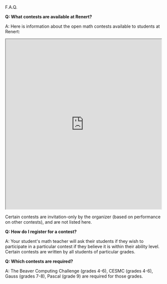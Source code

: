 F.A.Q.

<b>Q: What contests are available at Renert?</b>

A: Here is information about the open math contests available to students at Renert:

<iframe src="https://docs.google.com/spreadsheets/d/e/2PACX-1vQ7lcUBuR1HVZ6XxfTRk_gzLK78LU6UYHDbAnGDiktswtRV2DjDvLdT7pHU9xoG7D2qVe2Km6x0UiHT/pubhtml?gid=1723870808&amp;single=true&amp;widget=true&amp;headers=false" width="100%" height = "550"></iframe>

Certain contests are invitation-only by the organizer (based on performance on other contests), and are not listed here.

<b>Q: How do I register for a contest?</b>

A: Your student's math teacher will ask their students if they wish to participate in a particular contest if they believe it is within their ability level. Certain contests are written by all students of particular grades. 

<b>Q: Which contests are required?</b>

A: The Beaver Computing Challenge (grades 4-6), CESMC (grades 4-6), Gauss (grades 7-8), Pascal (grade 9) are required for those grades.

